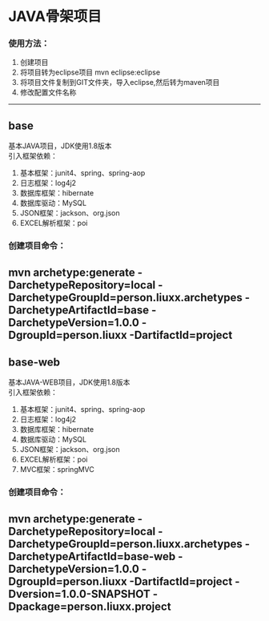 # JAVA骨架项目
### 使用方法：
1. 创建项目
2. 将项目转为eclipse项目  mvn eclipse:eclipse
3. 将项目文件复制到GIT文件夹，导入eclipse,然后转为maven项目
4. 修改配置文件名称

---
## base
基本JAVA项目，JDK使用1.8版本<br>
引入框架依赖：

1. 基本框架：junit4、spring、spring-aop
2. 日志框架：log4j2
3. 数据库框架：hibernate
4. 数据库驱动：MySQL
5. JSON框架：jackson、org.json
6. EXCEL解析框架：poi


### 创建项目命令：
 mvn archetype:generate -DarchetypeRepository=local -DarchetypeGroupId=person.liuxx.archetypes -DarchetypeArtifactId=base -DarchetypeVersion=1.0.0 -DgroupId=person.liuxx -DartifactId=project
---
## base-web
基本JAVA-WEB项目，JDK使用1.8版本<br>
引入框架依赖：

1. 基本框架：junit4、spring、spring-aop
2. 日志框架：log4j2
3. 数据库框架：hibernate
4. 数据库驱动：MySQL
5. JSON框架：jackson、org.json
6. EXCEL解析框架：poi
7. MVC框架：springMVC<p>

### 创建项目命令：

mvn archetype:generate -DarchetypeRepository=local -DarchetypeGroupId=person.liuxx.archetypes -DarchetypeArtifactId=base-web -DarchetypeVersion=1.0.0 -DgroupId=person.liuxx -DartifactId=project -Dversion=1.0.0-SNAPSHOT -Dpackage=person.liuxx.project
---
